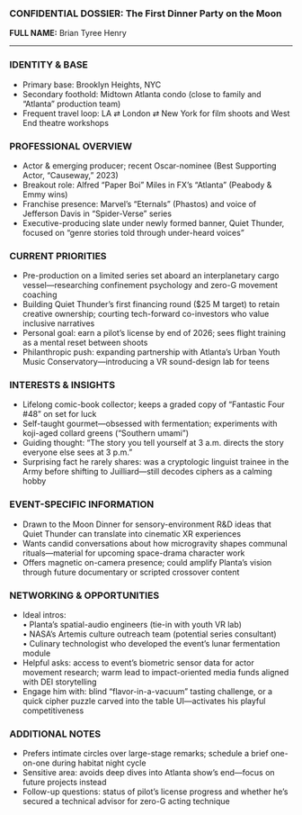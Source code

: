 ### CONFIDENTIAL DOSSIER: The First Dinner Party on the Moon

**FULL NAME:** Brian Tyree Henry

---
### IDENTITY & BASE
- Primary base: Brooklyn Heights, NYC  
- Secondary foothold: Midtown Atlanta condo (close to family and “Atlanta” production team)  
- Frequent travel loop: LA ⇄ London ⇄ New York for film shoots and West End theatre workshops  

### PROFESSIONAL OVERVIEW
- Actor & emerging producer; recent Oscar-nominee (Best Supporting Actor, “Causeway,” 2023)  
- Breakout role: Alfred “Paper Boi” Miles in FX’s “Atlanta” (Peabody & Emmy wins)  
- Franchise presence: Marvel’s “Eternals” (Phastos) and voice of Jefferson Davis in “Spider-Verse” series  
- Executive-producing slate under newly formed banner, Quiet Thunder, focused on “genre stories told through under-heard voices”  

### CURRENT PRIORITIES
- Pre-production on a limited series set aboard an interplanetary cargo vessel—researching confinement psychology and zero-G movement coaching  
- Building Quiet Thunder’s first financing round ($25 M target) to retain creative ownership; courting tech-forward co-investors who value inclusive narratives  
- Personal goal: earn a pilot’s license by end of 2026; sees flight training as a mental reset between shoots  
- Philanthropic push: expanding partnership with Atlanta’s Urban Youth Music Conservatory—introducing a VR sound-design lab for teens  

### INTERESTS & INSIGHTS
- Lifelong comic-book collector; keeps a graded copy of “Fantastic Four #48” on set for luck  
- Self-taught gourmet—obsessed with fermentation; experiments with koji-aged collard greens (“Southern umami”)  
- Guiding thought: “The story you tell yourself at 3 a.m. directs the story everyone else sees at 3 p.m.”  
- Surprising fact he rarely shares: was a cryptologic linguist trainee in the Army before shifting to Juilliard—still decodes ciphers as a calming hobby  

### EVENT-SPECIFIC INFORMATION
- Drawn to the Moon Dinner for sensory-environment R&D ideas that Quiet Thunder can translate into cinematic XR experiences  
- Wants candid conversations about how microgravity shapes communal rituals—material for upcoming space-drama character work  
- Offers magnetic on-camera presence; could amplify Planta’s vision through future documentary or scripted crossover content  

### NETWORKING & OPPORTUNITIES
- Ideal intros:  
  • Planta’s spatial-audio engineers (tie-in with youth VR lab)  
  • NASA’s Artemis culture outreach team (potential series consultant)  
  • Culinary technologist who developed the event’s lunar fermentation module  
- Helpful asks: access to event’s biometric sensor data for actor movement research; warm lead to impact-oriented media funds aligned with DEI storytelling  
- Engage him with: blind “flavor-in-a-vacuum” tasting challenge, or a quick cipher puzzle carved into the table UI—activates his playful competitiveness  

### ADDITIONAL NOTES
- Prefers intimate circles over large-stage remarks; schedule a brief one-on-one during habitat night cycle  
- Sensitive area: avoids deep dives into Atlanta show’s end—focus on future projects instead  
- Follow-up questions: status of pilot’s license progress and whether he’s secured a technical advisor for zero-G acting technique  